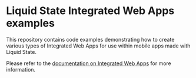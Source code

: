 # Liquid State Integrated Web Apps examples

This repository contains code examples demonstrating how to create various types of Integrated Web Apps for use within mobile apps made with Liquid State.

Please refer to the [documentation on Integrated Web Apps](https://liquidstate.atlassian.net/wiki/display/LSKB/Integrated+Web+Apps) for more information.
